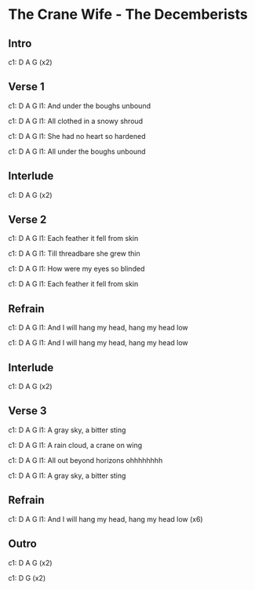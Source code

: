 ---
---

# The Crane Wife - The Decemberists

## Intro
 
c1: D   A   G      (x2)
 
 
## Verse 1
 
c1: D      A              G
l1: And under the boughs unbound

c1: D            A           G
l1: All clothed in a snowy shroud

c1: D          A            G
l1: She had no heart so hardened

c1: D      A              G
l1: All under the boughs unbound

## Interlude
 
c1: D   A   G      (x2)
 
 
## Verse 2
 
c1: D           A            G
l1: Each feather it fell from skin

c1: D           A         G
l1: Till threadbare she grew thin

c1: D              A         G
l1: How were my eyes so blinded

c1: D           A            G
l1: Each feather it fell from skin

## Refrain
 
c1:             D             A            G
l1: And I will hang my head, hang my head low

c1:             D             A            G
l1: And I will hang my head, hang my head low

## Interlude
 
c1: D   A   G      (x2)
 
 
## Verse 3
 
c1: D           A        G
l1: A gray sky, a bitter sting

c1: D           A            G
l1: A rain cloud, a crane on wing

c1: D           A            G
l1: All out beyond horizons ohhhhhhhh

c1: D           A        G
l1: A gray sky, a bitter sting

## Refrain
 
c1:             D             A            G
l1: And I will hang my head, hang my head low (x6)

## Outro
 
c1: D   A   G      (x2)
 
c1: D       G      (x2)